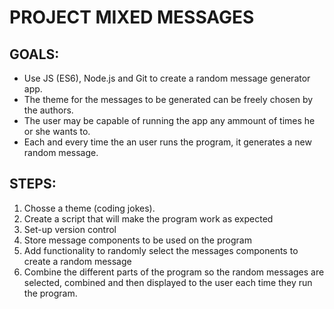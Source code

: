 # PROJECT MIXED MESSAGES

## GOALS:
- Use JS (ES6), Node.js and Git to create a random message generator app.
- The theme for the messages to be generated can be freely chosen by the authors.
- The user may be capable of running the app any ammount of times he or she wants to.
- Each and every time the an user runs the program, it generates a new random message.

## STEPS:
1. Chosse a theme (coding jokes).
2. Create a script that will make the program work as expected
3. Set-up version control
4. Store message components to be used on the program
5. Add functionality to randomly select the messages components to create a random message
6. Combine the different parts of the program so the random messages are selected, combined and then displayed to the user each time they run the program.
